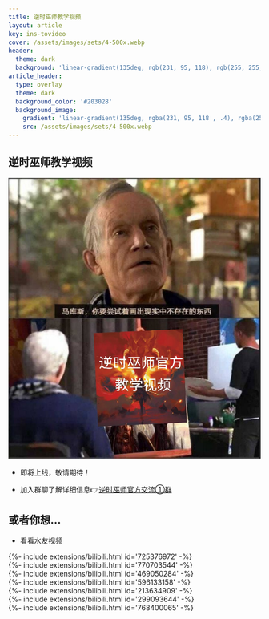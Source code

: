 ```yaml
---
title: 逆时巫师教学视频
layout: article
key: ins-tovideo
cover: /assets/images/sets/4-500x.webp
header:
  theme: dark
  background: 'linear-gradient(135deg, rgb(231, 95, 118), rgb(255, 255, 255))'
article_header:
  type: overlay
  theme: dark
  background_color: '#203028'
  background_image:
    gradient: 'linear-gradient(135deg, rgba(231, 95, 118 , .4), rgba(255, 255, 255, .4))'
    src: /assets/images/sets/4-500x.webp
---
```




## 逆时巫师教学视频

<!--more-->


![xd](/assets/images/others/xdd.jpg)

* 即将上线，敬请期待！

* 加入群聊了解详细信息👉[逆时巫师官方交流①群](https://qm.qq.com/cgi-bin/qm/qr?k=e35nQUmzf81psHxjMdsTYwGnLWOrKs-_&jump_from=webapi)

## 或者你想...

* 看看水友视频

<div>{%- include extensions/bilibili.html id='725376972' -%}</div>

<div>{%- include extensions/bilibili.html id='770703544' -%}</div>

<div>{%- include extensions/bilibili.html id='469050284' -%}</div>

<div>{%- include extensions/bilibili.html id='596133158' -%}</div>

<div>{%- include extensions/bilibili.html id='213634909' -%}</div>

<div>{%- include extensions/bilibili.html id='299093644' -%}</div>

<div>{%- include extensions/bilibili.html id='768400065' -%}</div>
